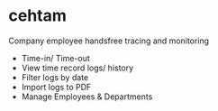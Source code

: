# cehtam
Company employee handsfree tracing and monitoring 

* Time-in/ Time-out
* View time record logs/ history
* Filter logs by date
* Import logs to PDF
* Manage Employees & Departments
